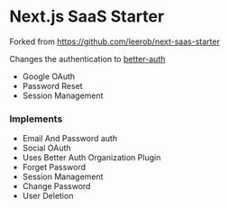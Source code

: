 # Next.js SaaS Starter

Forked from https://github.com/leerob/next-saas-starter

Changes the authentication to [better-auth](https://better-auth.com)

- Google OAuth
- Password Reset
- Session Management

### Implements

- Email And Password auth
- Social OAuth
- Uses Better Auth Organization Plugin
- Forget Password
- Session Management
- Change Password
- User Deletion
